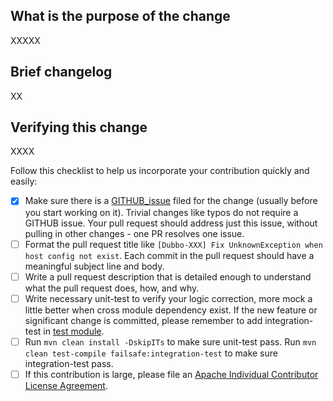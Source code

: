 ## What is the purpose of the change

XXXXX

## Brief changelog

XX

## Verifying this change

XXXX

Follow this checklist to help us incorporate your contribution quickly and easily:

- [x] Make sure there is a [GITHUB_issue](https://github.com/alibaba/dubbo/issues) filed for the change (usually before you start working on it). Trivial changes like typos do not require a GITHUB issue. Your pull request should address just this issue, without pulling in other changes - one PR resolves one issue. 
- [ ] Format the pull request title like `[Dubbo-XXX] Fix UnknownException when host config not exist`. Each commit in the pull request should have a meaningful subject line and body.
- [ ] Write a pull request description that is detailed enough to understand what the pull request does, how, and why.
- [ ] Write necessary unit-test to verify your logic correction, more mock a little better when cross module dependency exist. If the new feature or significant change is committed, please remember to add integration-test in [test module](https://github.com/alibaba/dubbo/tree/master/dubbo-test).
- [ ] Run `mvn clean install -DskipITs` to make sure unit-test pass. Run `mvn clean test-compile failsafe:integration-test`  to make sure integration-test pass.
- [ ] If this contribution is large, please file an [Apache Individual Contributor License Agreement](http://www.apache.org/licenses/#clas).
